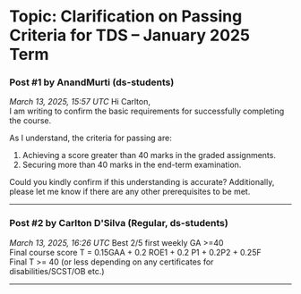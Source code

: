 # Topic: Clarification on Passing Criteria for TDS – January 2025 Term

### Post #1 by **AnandMurti** (ds-students)
*March 13, 2025, 15:57 UTC*
Hi Carlton,  
I am writing to confirm the basic requirements for successfully completing the course.

As I understand, the criteria for passing are:

1. Achieving a score greater than 40 marks in the graded assignments.
2. Securing more than 40 marks in the end-term examination.

Could you kindly confirm if this understanding is accurate? Additionally, please let me know if there are any other prerequisites to be met.

---

### Post #2 by **Carlton D'Silva** (Regular, ds-students)
*March 13, 2025, 16:26 UTC*
Best 2/5 first weekly GA >=40  
Final course score T = 0.15GAA + 0.2 ROE1 + 0.2 P1 + 0.2P2 + 0.25F  
Final T >= 40 (or less depending on any certificates for disabilities/SCST/OB etc.)

---
